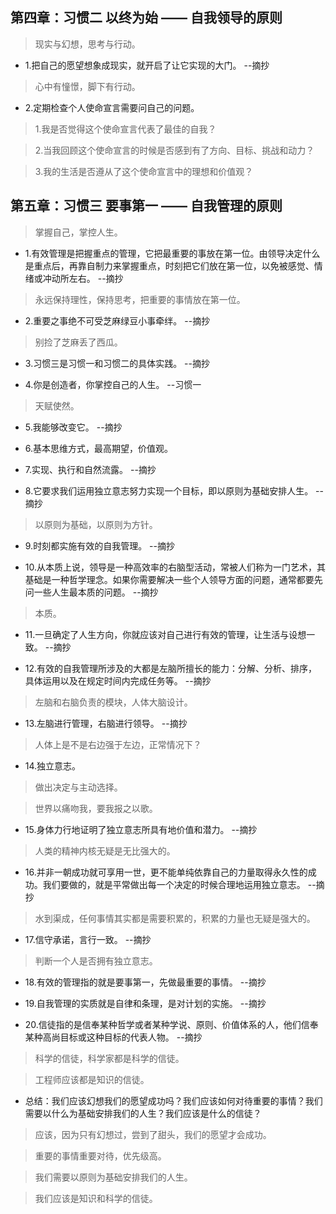## 第四章：习惯二 以终为始 —— 自我领导的原则

>现实与幻想，思考与行动。

- 1.把自己的愿望想象成现实，就开启了让它实现的大门。 --摘抄

>心中有憧憬，脚下有行动。

- 2.定期检查个人使命宣言需要问自己的问题。

>1.我是否觉得这个使命宣言代表了最佳的自我？

>2.当我回顾这个使命宣言的时候是否感到有了方向、目标、挑战和动力？

>3.我的生活是否遵从了这个使命宣言中的理想和价值观？

## 第五章：习惯三 要事第一 —— 自我管理的原则

>掌握自己，掌控人生。

- 1.有效管理是把握重点的管理，它把最重要的事放在第一位。由领导决定什么是重点后，再靠自制力来掌握重点，时刻把它们放在第一位，以免被感觉、情绪或冲动所左右。 --摘抄

>永远保持理性，保持思考，把重要的事情放在第一位。

- 2.重要之事绝不可受芝麻绿豆小事牵绊。 --摘抄

>别捡了芝麻丢了西瓜。

- 3.习惯三是习惯一和习惯二的具体实践。 --摘抄

- 4.你是创造者，你掌控自己的人生。 --习惯一

>天赋使然。

- 5.我能够改变它。 --摘抄

- 6.基本思维方式，最高期望，价值观。

- 7.实现、执行和自然流露。 --摘抄

- 8.它要求我们运用独立意志努力实现一个目标，即以原则为基础安排人生。 --摘抄

>以原则为基础，以原则为方针。

- 9.时刻都实施有效的自我管理。 --摘抄

- 10.从本质上说，领导是一种高效率的右脑型活动，常被人们称为一门艺术，其基础是一种哲学理念。如果你需要解决一些个人领导方面的问题，通常都要先问一些人生最本质的问题。 --摘抄

>本质。

- 11.一旦确定了人生方向，你就应该对自己进行有效的管理，让生活与设想一致。 --摘抄

- 12.有效的自我管理所涉及的大都是左脑所擅长的能力：分解、分析、排序，具体运用以及在规定时间内完成任务等。 --摘抄

>左脑和右脑负责的模块，人体大脑设计。

- 13.左脑进行管理，右脑进行领导。 --摘抄

>人体上是不是右边强于左边，正常情况下？

- 14.独立意志。

>做出决定与主动选择。

>世界以痛吻我，要我报之以歌。

- 15.身体力行地证明了独立意志所具有地价值和潜力。 --摘抄

>人类的精神内核无疑是无比强大的。

- 16.并非一朝成功就可享用一世，更不能单纯依靠自己的力量取得永久性的成功。我们要做的，就是平常做出每一个决定的时候合理地运用独立意志。 --摘抄

>水到渠成，任何事情其实都是需要积累的，积累的力量也无疑是强大的。

- 17.信守承诺，言行一致。 --摘抄

>判断一个人是否拥有独立意志。

- 18.有效的管理指的就是要事第一，先做最重要的事情。 --摘抄

- 19.自我管理的实质就是自律和条理，是对计划的实施。 --摘抄

- 20.信徒指的是信奉某种哲学或者某种学说、原则、价值体系的人，他们信奉某种高尚目标或这种目标的代表人物。 --摘抄

>科学的信徒，科学家都是科学的信徒。

>工程师应该都是知识的信徒。

- 总结：我们应该幻想我们的愿望成功吗？我们应该如何对待重要的事情？我们需要以什么为基础安排我们的人生？我们应该是什么的信徒？

>应该，因为只有幻想过，尝到了甜头，我们的愿望才会成功。

>重要的事情重要对待，优先级高。

>我们需要以原则为基础安排我们的人生。

>我们应该是知识和科学的信徒。
